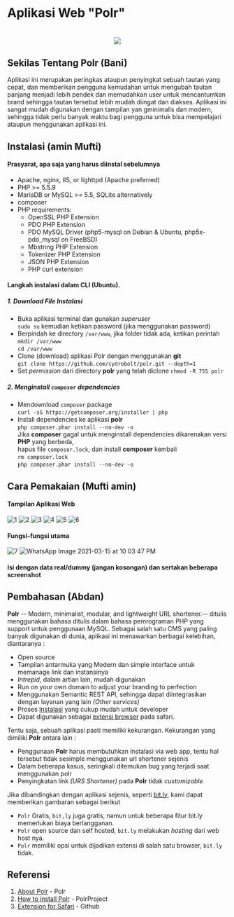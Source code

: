 # Aplikasi Web "Polr"
<h1 align="center"><img src="https://camo.githubusercontent.com/5e2eb23b0fb9b832458552e0f0a74a137208a9bce0942aa752a58e9e861a5864/68747470733a2f2f692e696d6775722e636f6d2f636b49364754752e706e67"> </h1>

## Sekilas Tentang Polr (Bani)

Aplikasi ini merupakan peringkas ataupun penyingkat sebuah tautan yang cepat, dan memberikan pengguna kemudahan untuk mengubah tautan panjang menjadi lebih pendek dan memudahkan user untuk mencantumkan brand sehingga tautan tersebut lebih mudah diingat dan diakses. Aplikasi ini sangat mudah digunakan dengan tampilan yan gminimalis dan modern, sehingga tidak perlu banyak waktu bagi pengguna untuk bisa mempelajari ataupun menggunakan aplikasi ini.


## Instalasi (amin Mufti)

#### Prasyarat, apa saja yang harus diinstal sebelumnya
  - Apache, nginx, IIS, or lighttpd (Apache preferred)
  - PHP >= 5.5.9
  - MariaDB or MySQL >= 5.5, SQLite alternatively
  - composer
  - PHP requirements:
    - OpenSSL PHP Extension
    - PDO PHP Extension
    - PDO MySQL Driver (php5-mysql on Debian & Ubuntu, php5x-pdo_mysql on FreeBSD)
    - Mbstring PHP Extension
    - Tokenizer PHP Extension
    - JSON PHP Extension
    - PHP curl extension

#### Langkah instalasi dalam CLI (Ubuntu). 
##### 1. Download File Instalasi
- Buka aplikasi terminal dan gunakan *superuser* <br>
  `sudo su` kemudian ketikan password (jika menggunakan password)
- Berpindah ke directory `/var/www`, jika folder tidak ada, ketikan perintah `mkdir /var/www` <br>
  `cd /var/www`
- Clone (download) aplikasi Polr dengan menggunakan **git** <br>
  `git clone https://github.com/cydrobolt/polr.git --depth=1`
- Set *permission* dari directory **polr** yang telah diclone
  `chmod -R 755 polr`
  
##### 2. Menginstall `composer` dependencies
- Mendownload `composer` package <br>
  `curl -sS https://getcomposer.org/installer | php`
- Install dependencies ke aplikasi **polr** <br>
  `php composer.phar install --no-dev -o`
  <br>
  Jika **composer** gagal untuk menginstall dependencies dikarenakan versi **PHP** yang berbeda,<br>
  hapus file `composer.lock`, dan install **composer** kembali <br>
  `rm composer.lock` <br>
  `php composer.phar install --no-dev -o`



## Cara Pemakaian (Mufti amin)
#### Tampilan Aplikasi Web
![1](https://user-images.githubusercontent.com/48195354/111268258-9f721100-865f-11eb-9e79-d09a03f3d33f.jpeg)
![2](https://user-images.githubusercontent.com/48195354/111268282-a731b580-865f-11eb-8857-8f8fbe4e5d45.jpeg)
![3](https://user-images.githubusercontent.com/48195354/111268287-a9940f80-865f-11eb-995b-12be3d671281.jpeg)
![4](https://user-images.githubusercontent.com/48195354/111268291-aac53c80-865f-11eb-9de9-e47b1b341045.jpeg)
![5](https://user-images.githubusercontent.com/48195354/111268295-abf66980-865f-11eb-9def-179c25e34216.jpeg)
![6](https://user-images.githubusercontent.com/48195354/111268298-ac8f0000-865f-11eb-9f0c-28a897391d99.jpeg)
#### Fungsi-fungsi utama
![7](https://user-images.githubusercontent.com/48195354/111268299-adc02d00-865f-11eb-831c-001a714a5d38.jpeg)
![WhatsApp Image 2021-03-15 at 10 03 47 PM](https://user-images.githubusercontent.com/48195354/111268300-adc02d00-865f-11eb-9c44-c1a51b677893.jpeg)
#### Isi dengan data real/dummy (jangan kosongan) dan sertakan beberapa screenshot


## Pembahasan (Abdan)

**Polr** --  Modern, minimalist, modular, and lightweight URL shortener.-- ditulis menggunakan bahasa ditulis dalam bahasa pemrograman PHP yang support untuk penggunaan MySQL. Sebagai salah satu CMS yang paling banyak digunakan di dunia, aplikasi ini menawarkan berbagai kelebihan, diantaranya :
- Open source
- Tampilan antarmuka yang Modern dan simple interface untuk memanage link dan instansinya
- _Intrepid_, dalam artian lain, mudah digunakan
- Run on your own domain to adjust your branding to perfection
- Menggunakan Semantic REST API, sehingga dapat diintegrasikan dengan layanan yang lain _(Other services)_
- Proses [Instalasi](https://docs.polrproject.org/en/latest/user-guide/installation/) yang cukup mudah untuk developer
- Dapat digunakan sebagai [extensi browser](https://github.com/cleverdevil/Polr.safariextension) pada safari.
 
Tentu saja, sebuah aplikasi pasti memiliki kekurangan. Kekurangan yang dimiliki **Polr** antara lain :
- Penggunaan **Polr** harus membutuhkan instalasi via web app, tentu hal tersebut tidak sesimple menggunakan url shortener sejenis 
- Dalam beberapa kasus, seringkali ditemukan bug yang terjadi saat menggunakan polr
- Penyingkatan link _(URS Shortener)_ pada **Polr** tidak _customizable_

Jika dibandingkan dengan aplikasi sejenis, seperti [bit.ly](https://app.bitly.com/), kami dapat memberikan gambaran sebagai berikut
- `Polr` Gratis, `bit,ly` juga gratis, namun untuk beberapa fitur bit.ly memerlukan biaya berlangganan.
- `Polr` open source dan self hosted, `bit.ly` melakukan _hosting_ dari web host nya.
- `Polr` memiliki opsi untuk dijadikan extensi di salah satu browser, `bit.ly` tidak.
    
    
## Referensi

1. [About Polr](https://polrproject.org) - Polr
2. [How to install Polr](https://docs.polrproject.org/en/latest/user-guide/installation/) - PolrProject
3. [Extension for Safari](https://github.com/cleverdevil/Polr.safariextension) - Github
